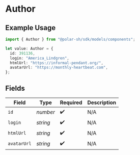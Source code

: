 # Author

## Example Usage

```typescript
import { Author } from "@polar-sh/sdk/models/components";

let value: Author = {
  id: 391136,
  login: "America_Lindgren",
  htmlUrl: "https://informal-pendant.org/",
  avatarUrl: "https://monthly-heartbeat.com",
};
```

## Fields

| Field              | Type               | Required           | Description        |
| ------------------ | ------------------ | ------------------ | ------------------ |
| `id`               | *number*           | :heavy_check_mark: | N/A                |
| `login`            | *string*           | :heavy_check_mark: | N/A                |
| `htmlUrl`          | *string*           | :heavy_check_mark: | N/A                |
| `avatarUrl`        | *string*           | :heavy_check_mark: | N/A                |